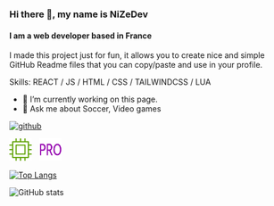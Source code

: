 ### Hi there 👋, my name is NiZeDev
#### I am a web developer based in France
I made this project just for fun, it allows you to create nice and simple GitHub Readme files that you can copy/paste and use in your profile.

Skills: REACT / JS / HTML / CSS / TAILWINDCSS / LUA

- 🔭 I’m currently working on this page. 
- 💬 Ask me about Soccer, Video games 


[<img src='https://cdn.jsdelivr.net/npm/simple-icons@3.0.1/icons/github.svg' alt='github' height='40'>](https://github.com/NiZeDev)  

<a href='https://docs.github.com/en/developers'><img src='https://raw.githubusercontent.com/acervenky/animated-github-badges/master/assets/devbadge.gif' width='40' height='40'></a> <a href='https://github.com/pricing'><img src='https://raw.githubusercontent.com/acervenky/animated-github-badges/master/assets/pro.gif' width='40' height='40'></a> 

[![Top Langs](https://github-readme-stats.vercel.app/api/top-langs/?username=NiZeDev)](https://github.com/anuraghazra/github-readme-stats)

![GitHub stats](https://github-readme-stats.vercel.app/api?username=NiZeDev&show_icons=true)  
